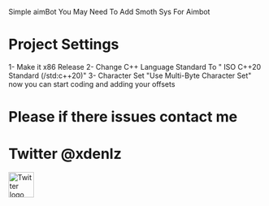  Simple aimBot
 You May Need To Add Smoth Sys For Aimbot
# Project Settings 
1- Make it x86 Release
2- Change C++ Language Standard To " ISO C++20 Standard (/std:c++20)"
3- Character Set "Use Multi-Byte Character Set"
now you can start coding and adding your offsets
# Please if there issues contact me 
# Twitter @xdenlz
<img src="https://raw.githubusercontent.com/USERNAME/REPO/BRANCH/path/to/image.png" alt="Twitter logo" width="50">
